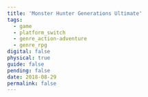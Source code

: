 ```yaml
---
title: 'Monster Hunter Generations Ultimate'
tags:
  - game
  - platform_switch
  - genre_action-adventure
  - genre_rpg
digital: false
physical: true
guide: false
pending: false
date: 2018-08-29
permalink: false
---
```

